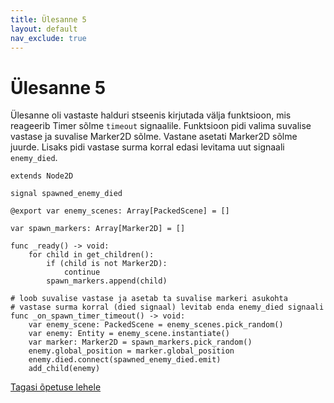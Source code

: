 ```yaml
---
title: Ülesanne 5
layout: default
nav_exclude: true
---
```


# Ülesanne 5

Ülesanne oli vastaste halduri stseenis kirjutada välja funktsioon, mis reageerib Timer sõlme `timeout` signaalile.
Funktsioon pidi valima suvalise vastase ja suvalise Marker2D sõlme. Vastane asetati Marker2D sõlme juurde. Lisaks pidi vastase surma korral edasi levitama uut signaali `enemy_died`.

```gdscript
extends Node2D

signal spawned_enemy_died

@export var enemy_scenes: Array[PackedScene] = []

var spawn_markers: Array[Marker2D] = []

func _ready() -> void:
	for child in get_children():
		if (child is not Marker2D):
			continue
		spawn_markers.append(child)

# loob suvalise vastase ja asetab ta suvalise markeri asukohta
# vastase surma korral (died signaal) levitab enda enemy_died signaali
func _on_spawn_timer_timeout() -> void:
	var enemy_scene: PackedScene = enemy_scenes.pick_random()
	var enemy: Entity = enemy_scene.instantiate()
	var marker: Marker2D = spawn_markers.pick_random()
	enemy.global_position = marker.global_position
	enemy.died.connect(spawned_enemy_died.emit)
	add_child(enemy)
```

[Tagasi õpetuse lehele](../laskur-2.0/helid#ülesanne-5)